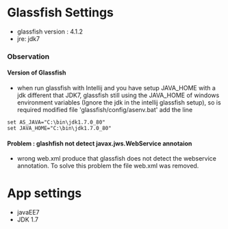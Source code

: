 Glassfish Settings
====================

* glassfish version : 4.1.2
* jre: jdk7


### Observation

#### Version of Glassfish

* when run glassfish with Intellij and you have setup JAVA_HOME
with a jdk different that JDK7, glassfish still using
the JAVA_HOME of windows environment variables (Ignore the jdk in the intellij glassfish setup),
so is required modified file 'glassfish/config/asenv.bat' add the line

```
set AS_JAVA="C:\bin\jdk1.7.0_80"
set JAVA_HOME="C:\bin\jdk1.7.0_80"
```

#### Problem : glashfish not detect javax.jws.WebService annotaion

* wrong web.xml produce that glassfish does not detect the webservice annotation. To solve
this problem the file web.xml was removed.

App settings
=============
* javaEE7
* JDK 1.7

